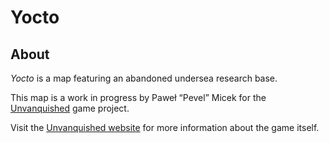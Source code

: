 Yocto
=======


About
-----

_Yocto_ is a map featuring an abandoned undersea research base.

This map is a work in progress by Paweł “Pevel” Micek for the [Unvanquished](https://unvanquished.net) game project. 

Visit the [Unvanquished website](https://unvanquished.net/) for more information about the game itself.